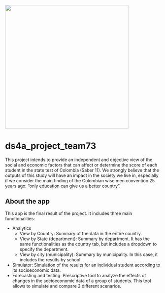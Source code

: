 <img src="https://user-images.githubusercontent.com/50837759/89177383-f6076080-d550-11ea-8a84-312e21b50e42.jpg" width="400">

# ds4a_project_team73

This project intends to provide an independent and objective view of the social and economic factors that
can affect or determine the score of each student in the state test of Colombia (Saber 11). We strongly
believe that the outputs of this study will have an impact in the society we live in, especially if we consider
the main finding of the Colombian wise men convention 25 years ago: “only education can give us a better
country”.

## About the app

This app is the final result of the project. It includes three main functionalities: 
* Analytics
  * View by Country: Summary of the data in the entire country.
  * View by State (department): Summary by department. It has the same functionalities as the country tab, but includes a dropdown to specify the department.
  * View by city (municipality): Summary by municipality. In this case, it includes the results by school. 
* Simulator: Simulation of the results for an individual student according to its socioeconomic  data. 
* Forecasting and testing: Prescriptive tool to analyze the effects of changes in the socioeconomic data of a group of students. This tool allows to simulate and compare 2 different scenarios. 
